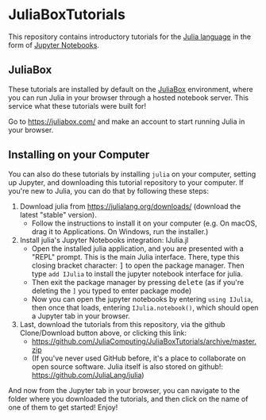 # JuliaBoxTutorials

This repository contains introductory tutorials for the [Julia language](http://julialang.org/) in the form of [Jupyter Notebooks](https://jupyter.org/about).

## JuliaBox

These tutorials are installed by default on the [JuliaBox](https://juliabox.com/) environment, where you can run Julia in your browser
through a hosted notebook server. This service what these tutorials were built for!

Go to https://juliabox.com/ and make an account to start running Julia in your browser.

## Installing on your Computer

You can also do these tutorials by installing `julia` on your computer, setting up Jupyter, and downloading this tutorial repository to your computer.
If you're new to Julia, you can do that by following these steps:

1. Download julia from https://julialang.org/downloads/ (download the latest "stable" version).
   - Follow the instructions to install it on your computer (e.g. On macOS, drag it to Applications. On Windows, run the installer.)
2. Install julia's Jupyter Notebooks integration: IJulia.jl
   - Open the installed julia application, and you are presented with a "REPL" prompt. This is the main Julia interface. There, type this closing bracket
     character: <kbd>]</kbd> to open the package manager. Then type `add IJulia` to install the jupyter notebook interface for julia.
   - Then exit the package manager by pressing <kbd>delete</kbd> (as if you're deleting the `]` you typed to enter package mode)
   - Now you can open the jupyter notebooks by entering `using IJulia`, then once that loads, entering `IJulia.notebook()`, which should
     open a Jupyter tab in your browser.
3. Last, download the tutorials from this repository, via the github Clone/Download button above, or clicking this link:
    - https://github.com/JuliaComputing/JuliaBoxTutorials/archive/master.zip
    - (If you've never used GitHub before, it's a place to collaborate on open source software. Julia itself is also stored on github!: https://github.com/JuliaLang/julia)

And now from the Jupyter tab in your browser, you can navigate to the folder where you downloaded the tutorials, and then click
on the name of one of them to get started! Enjoy!

